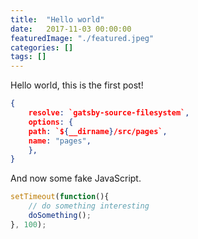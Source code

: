 ```yaml
---
title:  "Hello world"
date:   2017-11-03 00:00:00
featuredImage: "./featured.jpeg"
categories: []
tags: []
---
```


Hello world, this is the first post!

```json
{
    resolve: `gatsby-source-filesystem`,
    options: {
    path: `${__dirname}/src/pages`,
    name: "pages",
    },
}
```

And now some fake JavaScript. 

```javascript
setTimeout(function(){
    // do something interesting
    doSomething();
}, 100);
```